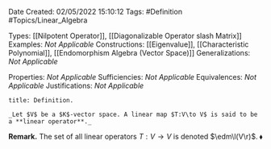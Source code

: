 <div class="topSpace"></div>

Date Created: 02/05/2022 15:10:12
Tags: #Definition #Topics/Linear_Algebra

Types: [[Nilpotent Operator]], [[Diagonalizable Operator slash Matrix]]
Examples: _Not Applicable_
Constructions: [[Eigenvalue]], [[Characteristic Polynomial]], [[Endomorphism Algebra (Vector Space)]]
Generalizations: _Not Applicable_

Properties: _Not Applicable_
Sufficiencies: _Not Applicable_
Equivalences: _Not Applicable_
Justifications: _Not Applicable_

``` ad-Definition
title: Definition.

_Let $V$ be a $K$-vector space. A linear map $T:V\to V$ is said to be a **linear operator**._

```

**Remark.** The set of all linear operators $T:V\to V$ is denoted $\edm\l(V\r)$.<span style="float:right;">$\blacklozenge$</span>

